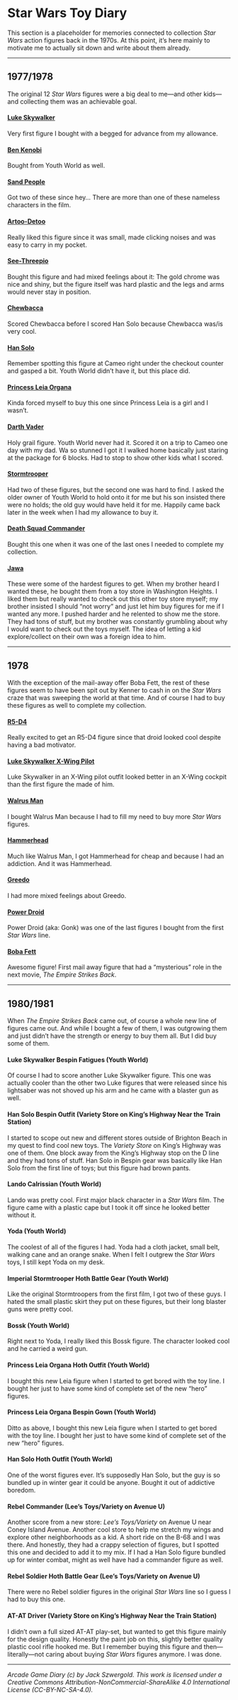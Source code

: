 # Star Wars Toy Diary

This section is a placeholder for memories connected to collection *Star Wars* action figures back in the 1970s. At this point, it’s here mainly to motivate me to actually sit down and write about them already.

***

## 1977/1978

The original 12 *Star Wars* figures were a big deal to me—and other kids—and collecting them was an achievable goal.

#### [Luke Skywalker](Luke%20Skywalker)

Very first figure I bought with a begged for advance from my allowance.

#### [Ben Kenobi](Ben%20Kenobi)

Bought from Youth World as well.

#### [Sand People](Sand%20People)

Got two of these since hey… There are more than one of these nameless characters in the film.

#### [Artoo-Detoo](Artoo-Detoo)

Really liked this figure since it was small, made clicking noises and was easy to carry in my pocket.

#### [See-Threepio](See-Threepio)

Bought this figure and had mixed feelings about it: The gold chrome was nice and shiny, but the figure itself was hard plastic and the legs and arms would never stay in position.

#### [Chewbacca](Chewbacca)

Scored Chewbacca before I scored Han Solo because Chewbacca was/is very cool.

#### [Han Solo](Han%20Solo)

Remember spotting this figure at Cameo right under the checkout counter and gasped a bit. Youth World didn’t have it, but this place did.

#### [Princess Leia Organa](Princess%20Leia%20Organa)

Kinda forced myself to buy this one since Princess Leia is a girl and I wasn’t.

#### [Darth Vader](Darth%20Vader)

Holy grail figure. Youth World never had it. Scored it on a trip to Cameo one day with my dad. Wa so stunned I got it I walked home basically just staring at the package for 6 blocks. Had to stop to show other kids what I scored.

#### [Stormtrooper](Stormtrooper)

Had two of these figures, but the second one was hard to find. I asked the older owner of Youth World to hold onto it for me but his son insisted there were no holds; the old guy would have held it for me. Happily came back later in the week when I had my allowance to buy it.

#### [Death Squad Commander](Death%20Squad%20Commander)

Bought this one when it was one of the last ones I needed to complete my collection.

#### [Jawa](Jawa)

These were some of the hardest figures to get. When my brother heard I wanted these, he bought them from a toy store in Washington Heights. I liked them but really wanted to check out this other toy store myself; my brother insisted I should “not worry” and just let him buy figures for me if I wanted any more. I pushed harder and he relented to show me the store. They had tons of stuff, but my brother was constantly grumbling about why I would want to check out the toys myself. The idea of letting a kid explore/collect on their own was a foreign idea to him.

***

## 1978

With the exception of the mail-away offer Boba Fett, the rest of these figures seem to have been spit out by Kenner to cash in on the *Star Wars* craze that was sweeping the world at that time. And of course I had to buy these figures as well to complete my collection.

#### [R5-D4](R5-D4)

Really excited to get an R5-D4 figure since that droid looked cool despite having a bad motivator.

#### [Luke Skywalker X-Wing Pilot](Luke%20Skywalker%20X-Wing%20Pilot)

Luke Skywalker in an X-Wing pilot outfit looked better in an X-Wing cockpit than the first figure the made of him.

#### [Walrus Man](Walrus%20Man)

I bought Walrus Man because I had to fill my need to buy more *Star Wars* figures.

#### [Hammerhead](Hammerhead)

Much like Walrus Man, I got Hammerhead for cheap and because I had an addiction. And it was Hammerhead.

#### [Greedo](Greedo)

I had more mixed feelings about Greedo.

#### [Power Droid](Power%20Droid)

Power Droid (aka: Gonk) was one of the last figures I bought from the first *Star Wars* line.
 
#### [Boba Fett](Boba%20Fett)

Awesome figure! First mail away figure that had a “mysterious” role in the next movie, *The Empire Strikes Back*.

***

## 1980/1981

When *The Empire Strikes Back* came out, of course a whole new line of figures came out. And while I bought a few of them, I was outgrowing them and just didn’t have the strength or energy to buy them all. But I did buy some of them.

#### Luke Skywalker Bespin Fatigues (Youth World)

Of course I had to score another Luke Skywalker figure. This one was actually cooler than the other two Luke figures that were released since his lightsaber was not shoved up his arm and he came with a blaster gun as well.

#### Han Solo Bespin Outfit (Variety Store on King’s Highway Near the Train Station)

I started to scope out new and different stores outside of Brighton Beach in my quest to find cool new toys. The *Variety Store* on King’s Highway was one of them. One block away from the King’s Highway stop on the D line and they had tons of stuff. Han Solo in Bespin gear was basically like Han Solo from the first line of toys; but this figure had brown pants.

#### Lando Calrissian (Youth World)

Lando was pretty cool. First major black character in a *Star Wars* film. The figure came with a plastic cape but I took it off since he looked better without it.

#### Yoda (Youth World)

The coolest of all of the figures I had. Yoda had a cloth jacket, small belt, walking cane and an orange snake. When I felt I outgrew the *Star Wars* toys, I still kept Yoda on my desk.

#### Imperial Stormtrooper Hoth Battle Gear (Youth World)

Like the original Stormtroopers from the first film, I got two of these guys. I hated the small plastic skirt they put on these figures, but their long blaster guns were pretty cool.

#### Bossk (Youth World)

Right next to Yoda, I really liked this Bossk figure. The character looked cool and he carried a weird gun.

#### Princess Leia Organa Hoth Outfit (Youth World)

I bought this new Leia figure when I started to get bored with the toy line. I bought her just to have some kind of complete set of the new “hero” figures.

#### Princess Leia Organa Bespin Gown (Youth World)

Ditto as above, I bought this new Leia figure when I started to get bored with the toy line. I bought her just to have some kind of complete set of the new “hero” figures.

#### Han Solo Hoth Outfit (Youth World)

One of the worst figures ever. It’s supposedly Han Solo, but the guy is so bundled up in winter gear it could be anyone. Bought it out of addictive boredom.

#### Rebel Commander (Lee’s Toys/Variety on Avenue U)

Another score from a new store: *Lee’s Toys/Variety* on Avenue U near Coney Island Avenue. Another cool store to help me stretch my wings and explore other neighborhoods as a kid. A short ride on the B-68 and I was there. And honestly, they had a crappy selection of figures, but I spotted this one and decided to add it to my mix. If I had a Han Solo figure bundled up for winter combat, might as well have had a commander figure as well.

#### Rebel Soldier Hoth Battle Gear (Lee’s Toys/Variety on Avenue U)

There were no Rebel soldier figures in the original *Star Wars* line so I guess I had to buy this one.

#### AT-AT Driver (Variety Store on King’s Highway Near the Train Station)

I didn’t own a full sized AT-AT play-set, but wanted to get this figure mainly for the design quality. Honestly the paint job on this, slightly better quality plastic cool rifle hooked me. But I remember buying this figure and then—literally—not caring about buying *Star Wars* figures anymore. I was done.

***

*Arcade Game Diary (c) by Jack Szwergold. This work is licensed under a Creative Commons Attribution-NonCommercial-ShareAlike 4.0 International License (CC-BY-NC-SA-4.0).*